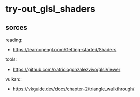 # try-out_glsl_shaders


## sorces

reading:

 - https://learnopengl.com/Getting-started/Shaders

tools:

 - https://github.com/patriciogonzalezvivo/glslViewer

vulkan::

 - https://vkguide.dev/docs/chapter-2/triangle_walkthrough/
